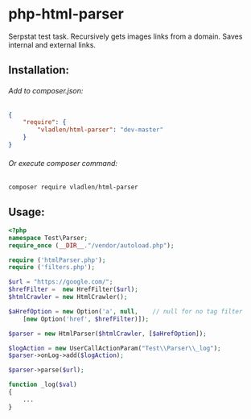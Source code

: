 # php-html-parser
Serpstat test task. Recursively gets images links from a domain. Saves internal and external links.

## Installation:

###### Add to composer.json:

```json
{
    "require": {
        "vladlen/html-parser": "dev-master"
    }
}
```
###### Or execute composer command:
`composer require vladlen/html-parser`


## Usage:

```php
<?php
namespace Test\Parser;
require_once (__DIR__."/vendor/autoload.php");

require ('htmlParser.php');
require ('filters.php');

$url = "https://google.com/";
$hrefFilter =  new HrefFilter($url);
$htmlCrawler = new HtmlCrawler();

$aHrefOption = new Option('a', null,    // null for no tag filter
    [new Option('href', $hrefFilter)]);

$parser = new HtmlParser($htmlCrawler, [$aHrefOption]);

$logAction = new UserCallActionParam("Test\\Parser\\_log");
$parser->onLog->add($logAction);

$parser->parse($url);

function _log($val)
{
    ...
}
```
